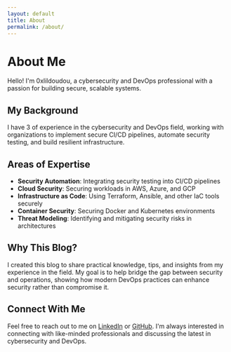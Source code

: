 ```yaml
---
layout: default
title: About
permalink: /about/
---
```


# About Me

Hello! I'm 0xlildoudou, a cybersecurity and DevOps professional with a passion for building secure, scalable systems.

## My Background

I have 3 of experience in the cybersecurity and DevOps field, working with organizations to implement secure CI/CD pipelines, automate security testing, and build resilient infrastructure.

## Areas of Expertise

- **Security Automation**: Integrating security testing into CI/CD pipelines
- **Cloud Security**: Securing workloads in AWS, Azure, and GCP
- **Infrastructure as Code**: Using Terraform, Ansible, and other IaC tools securely
- **Container Security**: Securing Docker and Kubernetes environments
- **Threat Modeling**: Identifying and mitigating security risks in architectures

## Why This Blog?

I created this blog to share practical knowledge, tips, and insights from my experience in the field. My goal is to help bridge the gap between security and operations, showing how modern DevOps practices can enhance security rather than compromise it.

## Connect With Me

Feel free to reach out to me on [LinkedIn](https://www.linkedin.com/in/dorian-ragot/) or [GitHub](https://github.com/0xlildoudou). I'm always interested in connecting with like-minded professionals and discussing the latest in cybersecurity and DevOps.